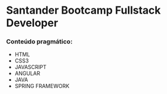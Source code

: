 # Santander Bootcamp Fullstack Developer

### Conteúdo pragmático:

 - HTML 
 - CSS3
 - JAVASCRIPT
 - ANGULAR
 - JAVA
 - SPRING FRAMEWORK
